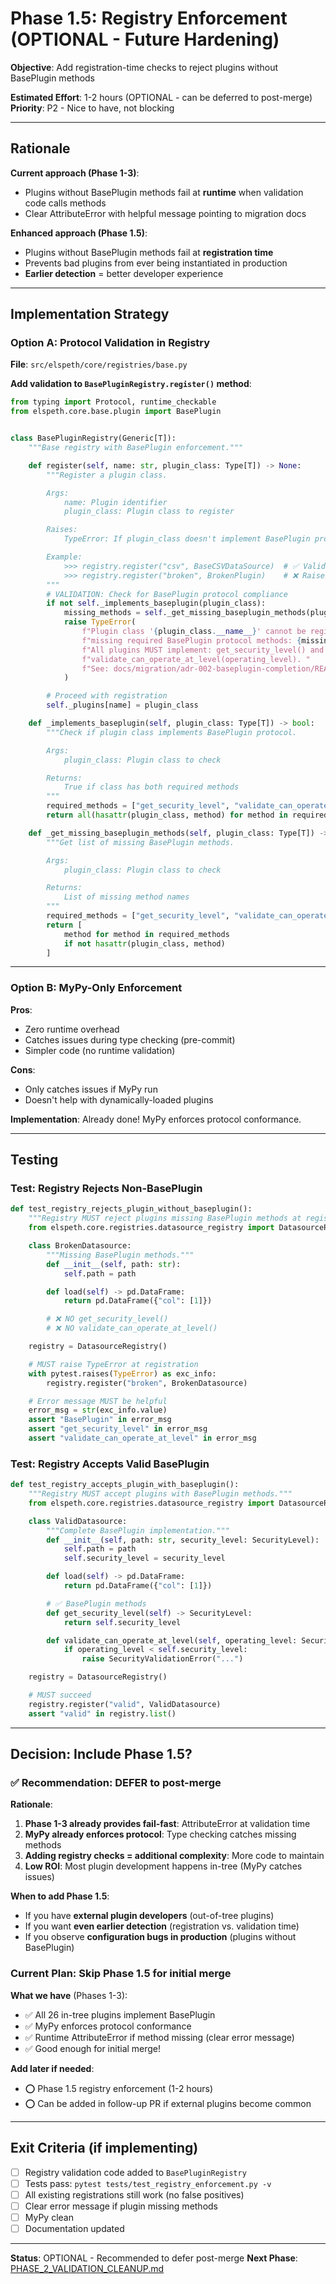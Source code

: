 # Phase 1.5: Registry Enforcement (OPTIONAL - Future Hardening)

**Objective**: Add registration-time checks to reject plugins without BasePlugin methods

**Estimated Effort**: 1-2 hours (OPTIONAL - can be deferred to post-merge)
**Priority**: P2 - Nice to have, not blocking

---

## Rationale

**Current approach (Phase 1-3)**:
- Plugins without BasePlugin methods fail at **runtime** when validation code calls methods
- Clear AttributeError with helpful message pointing to migration docs

**Enhanced approach (Phase 1.5)**:
- Plugins without BasePlugin methods fail at **registration time**
- Prevents bad plugins from ever being instantiated in production
- **Earlier detection** = better developer experience

---

## Implementation Strategy

### Option A: Protocol Validation in Registry

**File**: `src/elspeth/core/registries/base.py`

**Add validation to `BasePluginRegistry.register()` method**:

```python
from typing import Protocol, runtime_checkable
from elspeth.core.base.plugin import BasePlugin


class BasePluginRegistry(Generic[T]):
    """Base registry with BasePlugin enforcement."""

    def register(self, name: str, plugin_class: Type[T]) -> None:
        """Register a plugin class.

        Args:
            name: Plugin identifier
            plugin_class: Plugin class to register

        Raises:
            TypeError: If plugin_class doesn't implement BasePlugin protocol

        Example:
            >>> registry.register("csv", BaseCSVDataSource)  # ✅ Valid
            >>> registry.register("broken", BrokenPlugin)    # ❌ Raises TypeError
        """
        # VALIDATION: Check for BasePlugin protocol compliance
        if not self._implements_baseplugin(plugin_class):
            missing_methods = self._get_missing_baseplugin_methods(plugin_class)
            raise TypeError(
                f"Plugin class '{plugin_class.__name__}' cannot be registered: "
                f"missing required BasePlugin protocol methods: {missing_methods}. "
                f"All plugins MUST implement: get_security_level() and "
                f"validate_can_operate_at_level(operating_level). "
                f"See: docs/migration/adr-002-baseplugin-completion/README.md"
            )

        # Proceed with registration
        self._plugins[name] = plugin_class

    def _implements_baseplugin(self, plugin_class: Type[T]) -> bool:
        """Check if plugin class implements BasePlugin protocol.

        Args:
            plugin_class: Plugin class to check

        Returns:
            True if class has both required methods
        """
        required_methods = ["get_security_level", "validate_can_operate_at_level"]
        return all(hasattr(plugin_class, method) for method in required_methods)

    def _get_missing_baseplugin_methods(self, plugin_class: Type[T]) -> list[str]:
        """Get list of missing BasePlugin methods.

        Args:
            plugin_class: Plugin class to check

        Returns:
            List of missing method names
        """
        required_methods = ["get_security_level", "validate_can_operate_at_level"]
        return [
            method for method in required_methods
            if not hasattr(plugin_class, method)
        ]
```

---

### Option B: MyPy-Only Enforcement

**Pros**:
- Zero runtime overhead
- Catches issues during type checking (pre-commit)
- Simpler code (no runtime validation)

**Cons**:
- Only catches issues if MyPy run
- Doesn't help with dynamically-loaded plugins

**Implementation**: Already done! MyPy enforces protocol conformance.

---

## Testing

### Test: Registry Rejects Non-BasePlugin

```python
def test_registry_rejects_plugin_without_baseplugin():
    """Registry MUST reject plugins missing BasePlugin methods at registration."""
    from elspeth.core.registries.datasource_registry import DatasourceRegistry

    class BrokenDatasource:
        """Missing BasePlugin methods."""
        def __init__(self, path: str):
            self.path = path

        def load(self) -> pd.DataFrame:
            return pd.DataFrame({"col": [1]})

        # ❌ NO get_security_level()
        # ❌ NO validate_can_operate_at_level()

    registry = DatasourceRegistry()

    # MUST raise TypeError at registration
    with pytest.raises(TypeError) as exc_info:
        registry.register("broken", BrokenDatasource)

    # Error message MUST be helpful
    error_msg = str(exc_info.value)
    assert "BasePlugin" in error_msg
    assert "get_security_level" in error_msg
    assert "validate_can_operate_at_level" in error_msg
```

### Test: Registry Accepts Valid BasePlugin

```python
def test_registry_accepts_plugin_with_baseplugin():
    """Registry MUST accept plugins with BasePlugin methods."""
    from elspeth.core.registries.datasource_registry import DatasourceRegistry

    class ValidDatasource:
        """Complete BasePlugin implementation."""
        def __init__(self, path: str, security_level: SecurityLevel):
            self.path = path
            self.security_level = security_level

        def load(self) -> pd.DataFrame:
            return pd.DataFrame({"col": [1]})

        # ✅ BasePlugin methods
        def get_security_level(self) -> SecurityLevel:
            return self.security_level

        def validate_can_operate_at_level(self, operating_level: SecurityLevel) -> None:
            if operating_level < self.security_level:
                raise SecurityValidationError("...")

    registry = DatasourceRegistry()

    # MUST succeed
    registry.register("valid", ValidDatasource)
    assert "valid" in registry.list()
```

---

## Decision: Include Phase 1.5?

### ✅ Recommendation: DEFER to post-merge

**Rationale**:
1. **Phase 1-3 already provides fail-fast**: AttributeError at validation time
2. **MyPy already enforces protocol**: Type checking catches missing methods
3. **Adding registry checks = additional complexity**: More code to maintain
4. **Low ROI**: Most plugin development happens in-tree (MyPy catches issues)

**When to add Phase 1.5**:
- If you have **external plugin developers** (out-of-tree plugins)
- If you want **even earlier detection** (registration vs. validation time)
- If you observe **configuration bugs in production** (plugins without BasePlugin)

### Current Plan: Skip Phase 1.5 for initial merge

**What we have** (Phases 1-3):
- ✅ All 26 in-tree plugins implement BasePlugin
- ✅ MyPy enforces protocol conformance
- ✅ Runtime AttributeError if method missing (clear error message)
- ✅ Good enough for initial merge!

**Add later if needed**:
- ⭕ Phase 1.5 registry enforcement (1-2 hours)
- ⭕ Can be added in follow-up PR if external plugins become common

---

## Exit Criteria (if implementing)

- [ ] Registry validation code added to `BasePluginRegistry`
- [ ] Tests pass: `pytest tests/test_registry_enforcement.py -v`
- [ ] All existing registrations still work (no false positives)
- [ ] Clear error message if plugin missing methods
- [ ] MyPy clean
- [ ] Documentation updated

---

**Status**: OPTIONAL - Recommended to defer post-merge
**Next Phase**: [PHASE_2_VALIDATION_CLEANUP.md](./PHASE_2_VALIDATION_CLEANUP.md)
